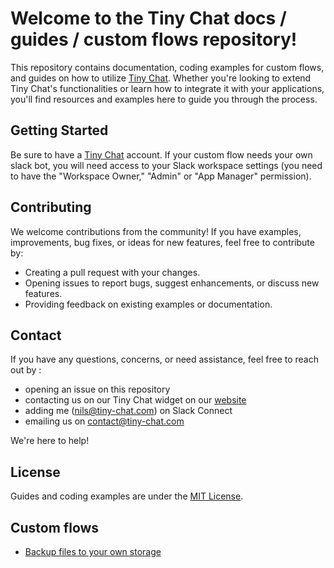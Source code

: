 # Welcome to the Tiny Chat docs / guides / custom flows repository!

This repository contains documentation, coding examples for custom flows, and guides on how to utilize [Tiny Chat](https://tiny-chat.com). Whether you're looking to extend Tiny Chat's functionalities or learn how to integrate it with your applications, you'll find resources and examples here to guide you through the process.

## Getting Started

Be sure to have a [Tiny Chat](https://tiny-chat.com) account.
If your custom flow needs your own slack bot, you will need access to your Slack workspace settings (you need to have the "Workspace Owner," "Admin" or "App Manager" permission).

## Contributing

We welcome contributions from the community! If you have examples, improvements, bug fixes, or ideas for new features, feel free to contribute by:

* Creating a pull request with your changes.
* Opening issues to report bugs, suggest enhancements, or discuss new features.
* Providing feedback on existing examples or documentation.

## Contact

If you have any questions, concerns, or need assistance, feel free to reach out by :
* opening an issue on this repository
* contacting us on our Tiny Chat widget on our [website](https://tiny-chat.com)
* adding me (nils@tiny-chat.com) on Slack Connect
* emailing us on contact@tiny-chat.com 
 
We're here to help!

## License

Guides and coding examples are under the [MIT License](LICENSE).

## Custom flows

* [Backup files to your own storage](flows/backup-files/README.md)